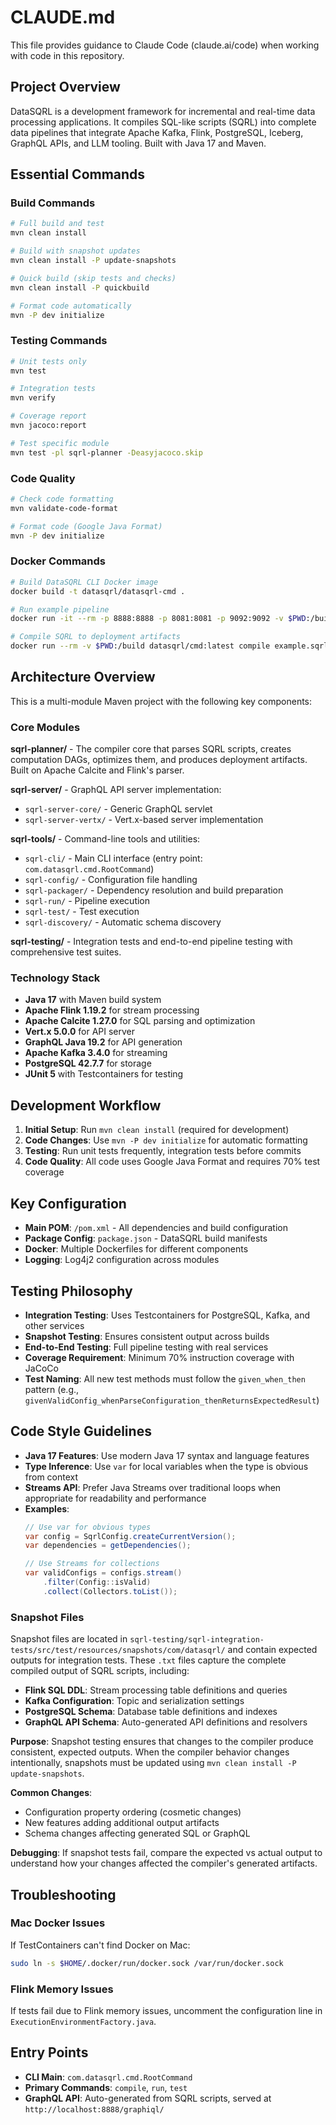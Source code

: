 # CLAUDE.md

This file provides guidance to Claude Code (claude.ai/code) when working with code in this repository.

## Project Overview

DataSQRL is a development framework for incremental and real-time data processing applications. It compiles SQL-like scripts (SQRL) into complete data pipelines that integrate Apache Kafka, Flink, PostgreSQL, Iceberg, GraphQL APIs, and LLM tooling. Built with Java 17 and Maven.

## Essential Commands

### Build Commands
```bash
# Full build and test
mvn clean install

# Build with snapshot updates
mvn clean install -P update-snapshots

# Quick build (skip tests and checks)
mvn clean install -P quickbuild

# Format code automatically
mvn -P dev initialize
```

### Testing Commands
```bash
# Unit tests only
mvn test

# Integration tests
mvn verify

# Coverage report
mvn jacoco:report

# Test specific module
mvn test -pl sqrl-planner -Deasyjacoco.skip
```

### Code Quality
```bash
# Check code formatting
mvn validate-code-format

# Format code (Google Java Format)
mvn -P dev initialize
```

### Docker Commands
```bash
# Build DataSQRL CLI Docker image
docker build -t datasqrl/datasqrl-cmd .

# Run example pipeline
docker run -it --rm -p 8888:8888 -p 8081:8081 -p 9092:9092 -v $PWD:/build datasqrl/cmd:latest run example.sqrl

# Compile SQRL to deployment artifacts
docker run --rm -v $PWD:/build datasqrl/cmd:latest compile example.sqrl
```

## Architecture Overview

This is a multi-module Maven project with the following key components:

### Core Modules

**sqrl-planner/** - The compiler core that parses SQRL scripts, creates computation DAGs, optimizes them, and produces deployment artifacts. Built on Apache Calcite and Flink's parser.

**sqrl-server/** - GraphQL API server implementation:
- `sqrl-server-core/` - Generic GraphQL servlet
- `sqrl-server-vertx/` - Vert.x-based server implementation

**sqrl-tools/** - Command-line tools and utilities:
- `sqrl-cli/` - Main CLI interface (entry point: `com.datasqrl.cmd.RootCommand`)
- `sqrl-config/` - Configuration file handling
- `sqrl-packager/` - Dependency resolution and build preparation
- `sqrl-run/` - Pipeline execution
- `sqrl-test/` - Test execution
- `sqrl-discovery/` - Automatic schema discovery

**sqrl-testing/** - Integration tests and end-to-end pipeline testing with comprehensive test suites.

### Technology Stack
- **Java 17** with Maven build system
- **Apache Flink 1.19.2** for stream processing
- **Apache Calcite 1.27.0** for SQL parsing and optimization
- **Vert.x 5.0.0** for API server
- **GraphQL Java 19.2** for API generation
- **Apache Kafka 3.4.0** for streaming
- **PostgreSQL 42.7.7** for storage
- **JUnit 5** with Testcontainers for testing

## Development Workflow

1. **Initial Setup**: Run `mvn clean install` (required for development)
2. **Code Changes**: Use `mvn -P dev initialize` for automatic formatting
3. **Testing**: Run unit tests frequently, integration tests before commits
4. **Code Quality**: All code uses Google Java Format and requires 70% test coverage

## Key Configuration

- **Main POM**: `/pom.xml` - All dependencies and build configuration
- **Package Config**: `package.json` - DataSQRL build manifests  
- **Docker**: Multiple Dockerfiles for different components
- **Logging**: Log4j2 configuration across modules

## Testing Philosophy

- **Integration Testing**: Uses Testcontainers for PostgreSQL, Kafka, and other services
- **Snapshot Testing**: Ensures consistent output across builds
- **End-to-End Testing**: Full pipeline testing with real services
- **Coverage Requirement**: Minimum 70% instruction coverage with JaCoCo
- **Test Naming**: All new test methods must follow the `given_when_then` pattern (e.g., `givenValidConfig_whenParseConfiguration_thenReturnsExpectedResult`)

## Code Style Guidelines

- **Java 17 Features**: Use modern Java 17 syntax and language features
- **Type Inference**: Use `var` for local variables when the type is obvious from context
- **Streams API**: Prefer Java Streams over traditional loops when appropriate for readability and performance
- **Examples**:
  ```java
  // Use var for obvious types
  var config = SqrlConfig.createCurrentVersion();
  var dependencies = getDependencies();
  
  // Use Streams for collections
  var validConfigs = configs.stream()
      .filter(Config::isValid)
      .collect(Collectors.toList());
  ```

### Snapshot Files

Snapshot files are located in `sqrl-testing/sqrl-integration-tests/src/test/resources/snapshots/com/datasqrl/` and contain expected outputs for integration tests. These `.txt` files capture the complete compiled output of SQRL scripts, including:

- **Flink SQL DDL**: Stream processing table definitions and queries
- **Kafka Configuration**: Topic and serialization settings
- **PostgreSQL Schema**: Database table definitions and indexes
- **GraphQL API Schema**: Auto-generated API definitions and resolvers

**Purpose**: Snapshot testing ensures that changes to the compiler produce consistent, expected outputs. When the compiler behavior changes intentionally, snapshots must be updated using `mvn clean install -P update-snapshots`.

**Common Changes**: 
- Configuration property ordering (cosmetic changes)
- New features adding additional output artifacts
- Schema changes affecting generated SQL or GraphQL

**Debugging**: If snapshot tests fail, compare the expected vs actual output to understand how your changes affected the compiler's generated artifacts.

## Troubleshooting

### Mac Docker Issues
If TestContainers can't find Docker on Mac:
```bash
sudo ln -s $HOME/.docker/run/docker.sock /var/run/docker.sock
```

### Flink Memory Issues
If tests fail due to Flink memory issues, uncomment the configuration line in `ExecutionEnvironmentFactory.java`.

## Entry Points

- **CLI Main**: `com.datasqrl.cmd.RootCommand`
- **Primary Commands**: `compile`, `run`, `test`
- **GraphQL API**: Auto-generated from SQRL scripts, served at `http://localhost:8888/graphiql/`
